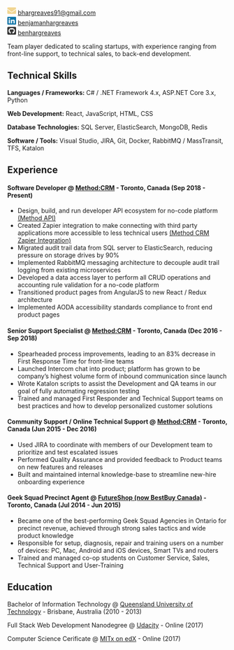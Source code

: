 <img src="images\envelope-solid.svg" width="20" height="20" > [bhargreaves91@gmail.com](mailto:bhargreaves91@gmail.com)  
<img src="images\linkedin-brands.svg" width="20" height="20" > [benjamanhargreaves](https://www.linkedin.com/in/benjamanhargreaves/)  
<img src="images\github-square-brands.svg" width="20" height="20" >  [benhargreaves](https://github.com/benhargreaves)  

Team player dedicated to scaling startups, with experience ranging from front-line support, to technical sales, to back-end development.

## Technical Skills
**Languages / Frameworks:**
C# / .NET Framework 4.x, ASP.NET Core 3.x, Python

**Web Development:**
React, JavaScript, HTML, CSS

**Database Technologies:**
SQL Server, ElasticSearch, MongoDB, Redis

**Software / Tools:**
Visual Studio, JIRA, Git, Docker, RabbitMQ / MassTransit, TFS, Katalon

## Experience

#### Software Developer @ [Method:CRM](https://www.method.me/) - Toronto, Canada (Sep 2018 - Present)
- Design, build, and run developer API ecosystem for no-code platform  [(Method API)](https://developer.method.me/)
- Created Zapier integration to make connecting with third party applications more accessible to less technical users  [(Method CRM Zapier Integration)](https://zapier.com/apps/method-crm/integrations)
- Migrated audit trail data from SQL server to ElasticSearch, reducing pressure on storage drives by 90%
- Implemented RabbitMQ messaging architecture to decouple audit trail logging from existing microservices
- Developed a data access layer to perform all CRUD operations and accounting rule validation for a no-code platform
- Transitioned product pages from AngularJS to new React / Redux architecture
- Implemented AODA accessibility standards compliance to front end product pages

#### Senior Support Specialist @ [Method:CRM](https://www.method.me/) - Toronto, Canada (Dec 2016 - Sep 2018)
- Spearheaded process improvements, leading to an 83% decrease in First Response Time for front-line teams
- Launched Intercom chat into product; platform has grown to be company’s highest volume form of inbound communication since launch
- Wrote Katalon scripts to assist the Development and QA teams in our goal of fully automating regression testing
- Trained and managed First Responder and Technical Support teams on best practices and how to develop personalized customer solutions

#### Community Support / Online Technical Support @ [Method:CRM](https://www.method.me/) - Toronto, Canada (Jun 2015 - Dec 2016)
- Used JIRA to coordinate with members of our Development team to prioritize and test escalated issues
- Performed Quality Assurance and provided feedback to Product teams on new features and releases
- Built and maintained internal knowledge-base to streamline new-hire onboarding experience

#### Geek Squad Precinct Agent @ [FutureShop (now BestBuy Canada)](http://futureshop.ca/) - Toronto, Canada (Jul 2014 - Jun 2015)
- Became one of the best-performing Geek Squad Agencies in Ontario for precinct revenue, achieved through strong sales tactics and wide product knowledge
- Responsible for setup, diagnosis, repair and training users on a number of devices: PC, Mac, Android and iOS devices, Smart TVs and routers
- Trained and managed co-op students on Customer Service, Sales, Technical Support and User-Training

## Education
Bachelor of Information Technology @ [Queensland University of Technology](https://www.qut.edu.au/) - Brisbane, Australia (2010 - 2013)

Full Stack Web Development Nanodegree @ [Udacity](https://confirm.udacity.com/QFHFNKKV) - 
Online (2017)

Computer Science Cerificate @ [MITx on edX](https://courses.edx.org/certificates/a8fa66e1550b4ec6acc896fe5bc4b94e) - Online (2017)